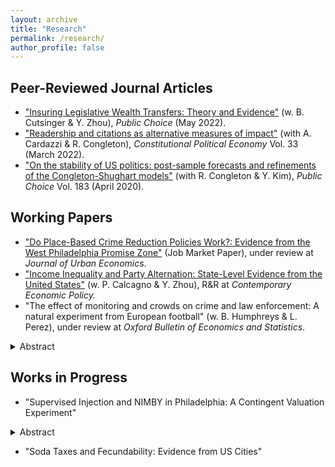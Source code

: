 ```yaml
---
layout: archive
title: "Research"
permalink: /research/
author_profile: false
---
```


## Peer-Reviewed Journal Articles
- ["Insuring Legislative Wealth Transfers: Theory and Evidence"](https://dx.doi.org/10.2139/ssrn.3375405) (w. B. Cutsinger & Y. Zhou),  <i>Public Choice</i> (May 2022).
- ["Readership and citations as alternative measures of impact"](https://link.springer.com/article/10.1007/s10602-021-09333-x) (with A. Cardazzi & R. Congleton),  <i>Constitutional Political Economy</i> Vol. 33 (March 2022).
- ["On the stability of US politics: post-sample forecasts and refinements of the Congleton-Shughart models"](https://link.springer.com/article/10.1007/s11127-019-00689-1) (with R. Congleton & Y. Kim), <i>Public Choice</i> Vol. 183 (April 2020).


## Working Papers
- ["Do Place-Based Crime Reduction Policies Work?: Evidence from the West Philadelphia Promise Zone"](https://dx.doi.org/10.2139/ssrn.3956747) (Job Market Paper), under review at <i> Journal of Urban Economics</i>.
- ["Income Inequality and Party Alternation: State-Level Evidence from the United States"](https://dx.doi.org/10.2139/ssrn.3870344) (w. P. Calcagno & Y. Zhou), R&R at <i>Contemporary Economic Policy.</i>
- "The effect of monitoring and crowds on crime and law enforcement: A natural experiment from European football" (w. B. Humphreys & L. Perez), under review at <i> Oxford Bulletin of Economics and Statistics</i>.
<details>
⋅⋅⋅ <summary>Abstract</summary> Technological advancements like the presence of smart phones and body cameras have led to increased monitoring of police, but little evidence exists on their impact.  We address these problems using data on fouls from football matches in five European football leagues over six seasons.  This period contains exogenous changes in monitoring rule enforcers through introduction of Video Assistant Referee review and limited ``bystanders'' from Covid-19 restrictions.  Results from difference-in-differences models estimated separately for each league indicate that both events influenced the number of fouls called with substantial heterogeneity across leagues and home/away teams. </details>

## Works in Progress
- "Supervised Injection and NIMBY in Philadelphia: A Contingent Valuation Experiment" 
<details>
 ⋅⋅⋅ <summary>Abstract</summary> Fentanyl overdose is the number one cause of death for Americans aged 18-45. Recently, an organization known as Safehouse attempted to open a ``Supervised-Injection Facility" in South Philadelphia. Here, intravenous drug-users would be able to use drugs under medical supervision and without legal repercussions within the walls of the facility. Upon progressing past legal hurdles and planning a relatively short-noticed opening, the organization faced immense backlash and ``not in my backyard'' (NIMBY) sentiment from the local community, ultimately leading to the cancellation of the site. This paper applies standard discrete-choice and contingent valuation survey techniques to this novel scenario in the city of Philadelphia. I find strong evidence of a NIMBY effect, where approximately one half of respondents who support the opening of an SIF relatively far away from them oppose or are unsure of its placement within a mile of their residence. I also find that a randomly assigned information treatment is effective in increasing respondents' openness to an SIF in their area. Additionally, I find that the perceived cost to residents of an SIF on their block is high: potentially thousands of dollars per month. </details>

- "Soda Taxes and Fecundability: Evidence from US Cities"
